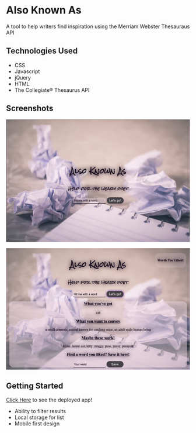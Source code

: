 
# Also Known As

A tool to help writers find inspiration using the Merriam Webster Thesauraus API

## Technologies Used
- CSS
- Javascript
- jQuery
- HTML
- The Collegiate® Thesaurus API

## Screenshots


![Alt text](Also-known-as-initial.png)


![Alt text](Also-known-as-result.png)

## Getting Started

[Click Here](https://sjlelait.github.io/also-known-as/) to see the deployed app!

- Ability to filter results
- Local storage for list
- Mobile first design




